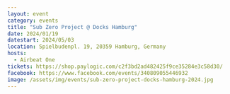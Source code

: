 ```yaml
---
layout: event
category: events
title: "Sub Zero Project @ Docks Hamburg"
date: 2024/01/19
datestart: 2024/05/03
location: Spielbudenpl. 19, 20359 Hamburg, Germany
hosts:
  - Airbeat One
tickets: https://shop.paylogic.com/c2f3bd2ad482425f9ce35284e3c58d30/
facebook: https://www.facebook.com/events/340809055446932
image: /assets/img/events/sub-zero-project-docks-hamburg-2024.jpg
---
```

